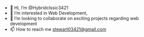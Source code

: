 - 👋 Hi, I’m @Hybridclssic3421
- 👀 I’m interested in Web Development,
- 💞️ I’m looking to collaborate on exciting projects regarding web development
- 📫 How to reach me stewart03421@gmail.com

